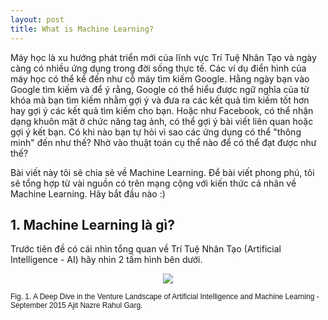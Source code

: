 ```yaml
---
layout: post
title: What is Machine Learning?
---
```


Máy học là xu hướng phát triển mới của lĩnh vực Trí Tuệ Nhân Tạo và ngày càng có nhiều ứng dụng trong đời sống thực tế. Các ví dụ điển hình của máy học có thể kể đến như cỗ máy tìm kiếm Google. Hằng ngày bạn vào Google tìm kiếm và để ý rằng, Google có thể hiểu được ngữ nghĩa của từ khóa mà bạn tìm kiếm nhằm gợi ý và đưa ra các kết quả tìm kiếm tốt hơn hay gợi ý các kết quả tìm kiếm cho bạn. Hoặc như Facebook, có thể nhận dạng khuôn mặt ở chức năng tag ảnh, có thể gợi ý bài viết liên quan hoặc gợi ý kết bạn. Có khi nào bạn tự hỏi vì sao các ứng dụng có thể "thông minh" đến như thế? Nhờ vào thuật toán cụ thể nào để có thể đạt được như thế?

Bài viết này tôi sẽ chia sẻ về Machine Learning. Để bài viết phong phú, tôi sẽ tổng hợp từ vài nguồn có trên mạng cộng với kiến thức cá nhân về Machine Learning. Hãy bắt đầu nào :)

## 1. Machine Learning là gì?

Trước tiên đề có cái nhìn tổng quan về Trí Tuệ Nhân Tạo (Artificial Intelligence - AI) hãy nhìn 2 tấm hình bên dưới.

<p align="center">
<img src="https://1.bp.blogspot.com/-S950Up6NXDA/VxZ2ARnrEvI/AAAAAAAACI0/Y9rYr3u8-LsnYUGvP0y-gSba3u93pEzeACLcB/s640/ML1.jpg">
</p>
<span style="color: #fffff; font-family: Helvetica; font-size: 9pt;">Fig. 1. A Deep Dive in the Venture Landscape of Artificial Intelligence and Machine Learning - September 2015 Ajit Nazre Rahul Garg.</span>
